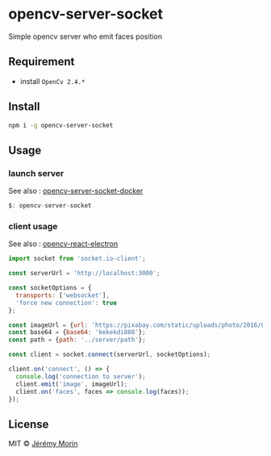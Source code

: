 # opencv-server-socket

Simple opencv server who emit faces position

## Requirement

- install `OpenCv 2.4.*`

## Install

```sh
npm i -g opencv-server-socket
```

## Usage

### launch server

See also : [opencv-server-socket-docker](https://github.com/Jermorin/opencv-server-socket-docker)

```js
$: opencv-server-socket
```

### client usage

See also : [opencv-react-electron](https://github.com/Jermorin/opencv-react-electron)

```js
import socket from 'socket.io-client';

const serverUrl = 'http://localhost:3000';

const socketOptions = {
  transports: ['websocket'],
  'force new connection': true
};

const imageUrl = {url: 'https://pixabay.com/static/uploads/photo/2016/01/09/08/38/india-1129953_960_720.jpg'};
const base64 = {base64: 'kekekdi888'};
const path = {path: '../server/path'};

const client = socket.connect(serverUrl, socketOptions);

client.on('connect', () => {
  console.log('connection to server');
  client.emit('image', imageUrl);
  client.on('faces', faces => console.log(faces));
});
```

## License

MIT © [Jérémy Morin](http://jermor.in)
